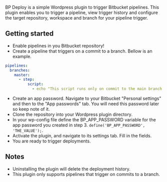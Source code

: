BP Deploy is a simple Wordpress plugin to trigger Bitbucket pipelines. This plugin enables you to trigger a pipeline, view trigger history and configure the target repository, workspace and branch for your pipeline trigger.

## Getting started

- Enable pipelines in you Bitbucket repository!
- Create a pipeline that triggers on a commit to a branch. Bellow is an example.

```yml
pipelines:
  branches:
    master:
      - step:
          script:
            - echo "This script runs only on commit to the main branch."
```

- Create an app password. Navigate to your Bitbucket "Personal settings" and then to the "App passwords" tab. You will need this password later so keep note of it.
- Clone the repository into your Wordpress plugin directory.
- In your wp-config file define the BP_APP_PASSWORD variable for the app password you created in step 3. `define('BP_APP_PASSWORD', 'THE_VALUE');`.
- Activate the plugin, and navigate to its settings tab. Fill in the fields.
- You are ready to trigger deployments.

## Notes

- Uninstalling the plugin will delete the deployment history.
- This plugin only supports pipelines that trigger on commits to a branch.

